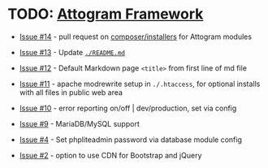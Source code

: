 # TODO: [Attogram Framework](https://github.com/attogram/attogram)

* [Issue #14](https://github.com/attogram/attogram/issues/14) -
  pull request on
  [composer/installers](https://github.com/composer/installers/)
  for Attogram modules

* [Issue #13](https://github.com/attogram/attogram/issues/13) -
  Update [`./README.md`](./README.md)

* [Issue #12](https://github.com/attogram/attogram/issues/12) -
  Default Markdown page `<title>` from first line of md file

* [Issue #11](https://github.com/attogram/attogram/issues/11) -
  apache modrewrite setup in `./.htaccess`, for optional installs with
  all files in public web area

* [Issue #10](https://github.com/attogram/attogram/issues/10) -
  error reporting on/off | dev/production, set via config

* [Issue #9](https://github.com/attogram/attogram/issues/9) -
  MariaDB/MySQL support

* [Issue #4](https://github.com/attogram/attogram/issues/4) -
  Set phpliteadmin password via database module config

* [Issue #2](https://github.com/attogram/attogram/issues/2) -
  option to use CDN for Bootstrap and jQuery
